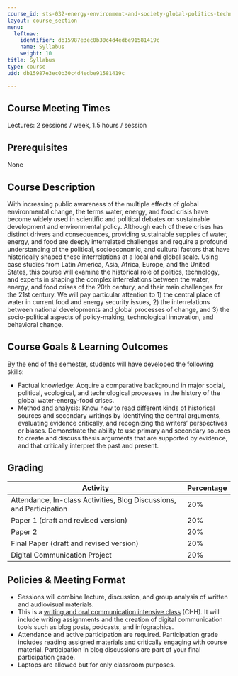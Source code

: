 ```yaml
---
course_id: sts-032-energy-environment-and-society-global-politics-technologies-and-ecologies-of-the-water-energy-food-crises-spring-2018
layout: course_section
menu:
  leftnav:
    identifier: db15987e3ec0b30c4d4edbe91581419c
    name: Syllabus
    weight: 10
title: Syllabus
type: course
uid: db15987e3ec0b30c4d4edbe91581419c

---
```


Course Meeting Times
--------------------

Lectures: 2 sessions / week, 1.5 hours / session

Prerequisites
-------------

None

Course Description
------------------

With increasing public awareness of the multiple effects of global environmental change, the terms water, energy, and food crisis have become widely used in scientific and political debates on sustainable development and environmental policy. Although each of these crises has distinct drivers and consequences, providing sustainable supplies of water, energy, and food are deeply interrelated challenges and require a profound understanding of the political, socioeconomic, and cultural factors that have historically shaped these interrelations at a local and global scale. Using case studies from Latin America, Asia, Africa, Europe, and the United States, this course will examine the historical role of politics, technology, and experts in shaping the complex interrelations between the water, energy, and food crises of the 20th century, and their main challenges for the 21st century. We will pay particular attention to 1) the central place of water in current food and energy security issues, 2) the interrelations between national developments and global processes of change, and 3) the socio-political aspects of policy-making, technological innovation, and behavioral change.

Course Goals & Learning Outcomes
--------------------------------

By the end of the semester, students will have developed the following skills:

*   Factual knowledge: Acquire a comparative background in major social, political, ecological, and technological processes in the history of the global water-energy-food crises.
*   Method and analysis: Know how to read different kinds of historical sources and secondary writings by identifying the central arguments, evaluating evidence critically, and recognizing the writers’ perspectives or biases. Demonstrate the ability to use primary and secondary sources to create and discuss thesis arguments that are supported by evidence, and that critically interpret the past and present.

Grading
-------

| Activity | Percentage |
| --- | --- |
| Attendance, In-class Activities, Blog Discussions, and Participation | 20% |
| Paper 1 (draft and revised version) | 20% |
| Paper 2 | 20% |
| Final Paper (draft and revised version) | 20% |
| Digital Communication Project | 20% 

Policies & Meeting Format
-------------------------

*   Sessions will combine lecture, discussion, and group analysis of written and audiovisual materials.
*   This is a [writing and oral communication intensive class](http://web.mit.edu/commreq/cih.html) (CI-H). It will include writing assignments and the creation of digital communication tools such as blog posts, podcasts, and infographics.
*   Attendance and active participation are required. Participation grade includes reading assigned materials and critically engaging with course material. Participation in blog discussions are part of your final participation grade.
*   Laptops are allowed but for only classroom purposes.